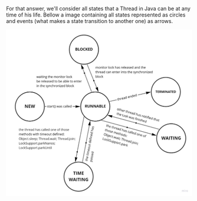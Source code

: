 For that answer, we'll consider all states that a Thread in Java can be at any time of his life. Bellow a image containing all states represented as circles and events (what makes a state transition to another one) as arrows.

![state_machine.jpg](state_machine.jpg "States of Java thread")